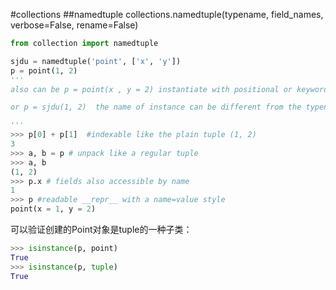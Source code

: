 #collections
##namedtuple
collections.namedtuple(typename, field_names, verbose=False, rename=False)
```python
from collection import namedtuple

sjdu = namedtuple('point', ['x', 'y']) 
p = point(1, 2)  
'''
also can be p = point(x , y = 2) instantiate with positional or keyword arguments

or p = sjdu(1, 2)  the name of instance can be different from the typename

'''
>>> p[0] + p[1]  #indexable like the plain tuple (1, 2)
3
>>> a, b = p # unpack like a regular tuple
>>> a, b
(1, 2)
>>> p.x # fields also accessible by name
1 
>>> p #readable __repr__ with a name=value style
point(x = 1, y = 2)
```
可以验证创建的Point对象是tuple的一种子类：
```python
>>> isinstance(p, point)
True
>>> isinstance(p, tuple)
True

```
